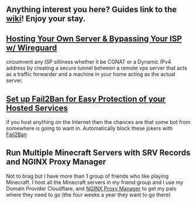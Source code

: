 ## Anything interest you here? Guides link to the [wiki](https://github.com/barkwoofdog/howtowithdog/wiki)! Enjoy your stay.

## [Hosting Your Own Server & Bypassing Your ISP w/ Wireguard](https://github.com/barkwoofdog/howtowithdog/wiki/Hosting-Your-Own-Server-&-Bypassing-Your-ISP-with--Wireguard)

circumvent any ISP silliness whether it be CGNAT or a Dynamic IPv4 address by creating a secure tunnel between a remote vps server that acts as a traffic forwarder and a machine in your home acting as the actual server.


## [Set up Fail2Ban for Easy Protection of your Hosted Services](https://github.com/barkwoofdog/howtowithdog/wiki/Protect-Ya-Neck-with-Fail2Ban)

if you host anything on the Internet then the chances are that some bot from somewhere is going to want in. Automatically block these jokers with [Fail2Ban](https://www.fail2ban.org/wiki/index.php/Main_Page)


## Run Multiple Minecraft Servers with SRV Records and NGINX Proxy Manager

Not to brag but I have more than 1 group of friends who like playing Minecraft. I host all the Minecraft servers in my friend group and I use my Domain Provider Cloudflare, and [NGINX Proxy Manager](https://nginxproxymanager.com/) to get my pals where they need to go (the four weeks a year they want to go there)
